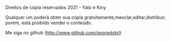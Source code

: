 Direitos de cópia reservados 2021 - Yato e Kiny

Qualquer um poderá obter sua cópia gratuitamente,mesclar,editar,distribuir, porém, está proibido vender o conteúdo.

Me siga no github (http://www.github.com/oporadokrl)
